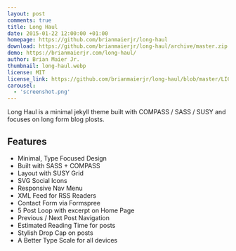 ```yaml
---
layout: post
comments: true
title: Long Haul
date: 2015-01-22 12:00:00 +01:00
homepage: https://github.com/brianmaierjr/long-haul
download: https://github.com/brianmaierjr/long-haul/archive/master.zip
demo: https://brianmaierjr.com/long-haul/
author: Brian Maier Jr.
thumbnail: long-haul.webp
license: MIT
license_link: https://github.com/brianmaierjr/long-haul/blob/master/LICENSE
carousel:
  - 'screenshot.png'
---
```


Long Haul is a minimal jekyll theme built with COMPASS / SASS / SUSY and focuses on long form blog plosts.

## Features

* Minimal, Type Focused Design
* Built with SASS + COMPASS
* Layout with SUSY Grid
* SVG Social Icons
* Responsive Nav Menu
* XML Feed for RSS Readers
* Contact Form via Formspree
* 5 Post Loop with excerpt on Home Page
* Previous / Next Post Navigation
* Estimated Reading Time for posts
* Stylish Drop Cap on posts
* A Better Type Scale for all devices
